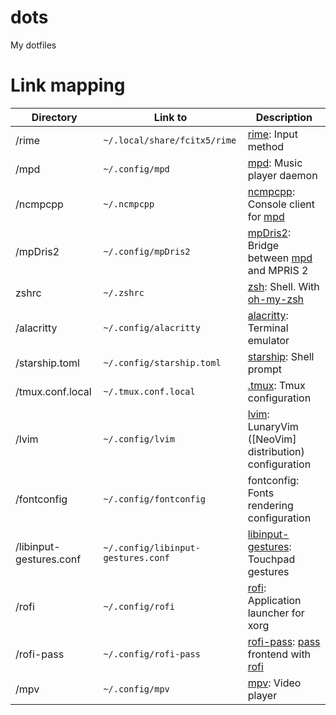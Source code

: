 # dots

My dotfiles

# Link mapping

| Directory               | Link to                            | Description                                             |
| ----------------------- | ---------------------------------- | ------------------------------------------------------- |
| /rime                   | `~/.local/share/fcitx5/rime`       | [rime]: Input method                                    |
| /mpd                    | `~/.config/mpd`                    | [mpd]: Music player daemon                              |
| /ncmpcpp                | `~/.ncmpcpp`                       | [ncmpcpp]: Console client for [mpd]                     |
| /mpDris2                | `~/.config/mpDris2`                | [mpDris2]: Bridge between [mpd] and MPRIS 2             |
| zshrc                   | `~/.zshrc`                         | [zsh]: Shell. With [oh-my-zsh]                          |
| /alacritty              | `~/.config/alacritty`              | [alacritty]: Terminal emulator                          |
| /starship.toml          | `~/.config/starship.toml`          | [starship]: Shell prompt                                |
| /tmux.conf.local        | `~/.tmux.conf.local`               | [.tmux]: Tmux configuration                             |
| /lvim                   | `~/.config/lvim`                   | [lvim]: LunaryVim ([NeoVim] distribution) configuration |
| /fontconfig             | `~/.config/fontconfig`             | fontconfig: Fonts rendering configuration               |
| /libinput-gestures.conf | `~/.config/libinput-gestures.conf` | [libinput-gestures]: Touchpad gestures                  |
| /rofi                   | `~/.config/rofi`                   | [rofi]: Application launcher for xorg                   |
| /rofi-pass              | `~/.config/rofi-pass`              | [rofi-pass]: [pass] frontend with [rofi]                |
| /mpv                    | `~/.config/mpv`                    | [mpv]: Video player                                     |

[rime]: https://rime.im/
[ncmpcpp]: https://rybczak.net/ncmpcpp/
[mpd]: https://www.musicpd.org/
[mpdris2]: https://github.com/eonpatapon/mpDris2
[zsh]: https://www.zsh.org/
[oh-my-zsh]: https://github.com/ohmyzsh/ohmyzsh
[alacritty]: https://github.com/alacritty/alacritty
[starship]: https://starship.rs/
[.tmux]: https://github.com/gpakosz/.tmux
[lvim]: https://github.com/LunarVim/LunarVim
[nvim]: https://neovim.io/
[libinput-gestures]: https://github.com/bulletmark/libinput-gestures
[rofi]: https://github.com/davatorium/rofi
[rofi-pass]: https://github.com/carnager/rofi-pass
[pass]: https://www.passwordstore.org/
[mpv]: https://mpv.io/
